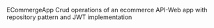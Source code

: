 ECommergeApp
Crud operations of an ecommerce API-Web app with repository pattern and JWT implementation
